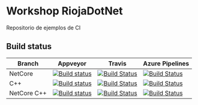 # Workshop RiojaDotNet

Repositorio de ejemplos de CI

## Build status

|Branch|Appveyor|Travis|Azure Pipelines|
|------|--------|------|---------------|
|NetCore|[![Build status](https://ci.appveyor.com/api/projects/status/ru7pkg7sr6aobqf7/branch/netcore?svg=true)](https://ci.appveyor.com/project/kabestrus/workshop-riojadotnet/branch/netcore)|[![Build Status](https://travis-ci.org/JorTurFer/Workshop_RiojaDotNet.svg?branch=NetCore)](https://travis-ci.org/JorTurFer/Workshop_RiojaDotNet)|[![Build Status](https://dev.azure.com/JorTurFer/Workshop_RiojaDotNet/_apis/build/status/NetCore%20CI?branchName=NetCore)](https://dev.azure.com/JorTurFer/Workshop_RiojaDotNet/_build/latest?definitionId=6&branchName=NetCore)|
|C++|[![Build status](https://ci.appveyor.com/api/projects/status/ru7pkg7sr6aobqf7/branch/c++?svg=true)](https://ci.appveyor.com/project/kabestrus/workshop-riojadotnet/branch/c++)|[![Build Status](https://travis-ci.org/JorTurFer/Workshop_RiojaDotNet.svg?branch=C%2B%2B)](https://travis-ci.org/JorTurFer/Workshop_RiojaDotNet)|[![Build Status](https://dev.azure.com/JorTurFer/Workshop_RiojaDotNet/_apis/build/status/7?branchName=C%2B%2B)](https://dev.azure.com/JorTurFer/Workshop_RiojaDotNet/_build/latest?definitionId=7&branchName=C%2B%2B)|
|NetCore C++|[![Build status](https://ci.appveyor.com/api/projects/status/ru7pkg7sr6aobqf7/branch/netcorec++?svg=true)](https://ci.appveyor.com/project/kabestrus/workshop-riojadotnet/branch/netcorec++)|[![Build Status](https://travis-ci.org/JorTurFer/Workshop_RiojaDotNet.svg?branch=NetCoreC%2B%2B)](https://travis-ci.org/JorTurFer/Workshop_RiojaDotNet)|[![Build Status](https://dev.azure.com/JorTurFer/Workshop_RiojaDotNet/_apis/build/status/8?branchName=NetCoreC%2B%2B)](https://dev.azure.com/JorTurFer/Workshop_RiojaDotNet/_build/latest?definitionId=8&branchName=NetCoreC%2B%2B)|
